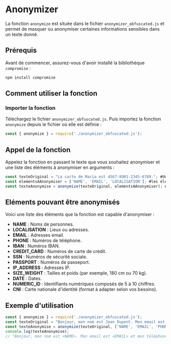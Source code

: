 # Anonymizer

La fonction `anonymize` est située dans le fichier `anonymizer_obfuscated.js` et permet de masquer ou anonymiser certaines informations sensibles dans un texte donné.

## Prérequis

Avant de commencer, assurez-vous d'avoir installé la bibliothèque `compromise` :

```bash
npm install compromise
```

## Comment utiliser la fonction

### Importer la fonction


Téléchargez le fichier `anonymizer_obfuscated.js`. Puis importez la fonction `anonymize` depuis le fichier où elle est définie :

```javascript
const { anonymize } = require('./anonymizer_obfuscated.js');
```


## Appel de la fonction
Appelez la fonction en passant le texte que vous souhaitez anonymiser et une liste des éléments à anonymiser en arguments :

```javascript
const texteOriginal = "La carte de Maria est 4567-8901-2345-6789."; #Un texte qu'on souhaite anonymiser
const elementsAAnonymiser = ['NAME', 'EMAIL', 'LOCALISATION']; #les éléments qu'on souhaite anonymiser
const texteAnonymise = anonymize(texteOriginal, elementsAAnonymiser); #le texte anonymisé
```

## Eléments pouvant être anonymisés
Voici une liste des éléments que la fonction est capable d'anonymiser :

- **NAME** : Noms de personnes.
- **LOCALISATION** : Lieux ou adresses.
- **EMAIL** : Adresses email.
- **PHONE** : Numéros de téléphone.
- **IBAN** : Numéros IBAN.
- **CREDIT_CARD** : Numéros de carte de crédit.
- **SSN** : Numéros de sécurité sociale.
- **PASSPORT** : Numéros de passeport.
- **IP_ADDRESS** : Adresses IP.
- **SIZE_WEIGHT** : Tailles et poids (par exemple, 180 cm ou 70 kg).
- **DATE** : Dates.
- **NUMERIC_ID** : Identifiants numériques composés de 5 à 10 chiffres.
- **CNI** : Carte nationale d'identité (format à adapter selon vos besoins).


## Exemple d'utilisation

```javascript
const { anonymize } = require('./anonymizer_obfuscated.js');
const texteOriginal = "Bonjour, mon nom est Jean Dupont. Mon email est jean.dupont@example.com et mon téléphone est +33 1 23 45 67 89.";
const texteAnonymise = anonymize(texteOriginal, ['NAME', 'EMAIL', 'PHONE']);
console.log(texteAnonymise); 
// "Bonjour, mon nom est <NAME>. Mon email est <EMAIL> et mon téléphone est <PHONE>."
```
